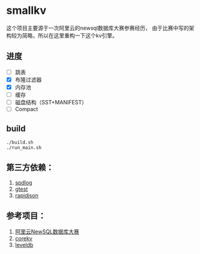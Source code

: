 # smallkv

这个项目主要源于一次阿里云的newsql数据库大赛参赛经历，
由于比赛中写的架构较为简略，所以在这里重构一下这个kv引擎。

## 进度

- [ ] 跳表
- [x] 布隆过滤器
- [x] 内存池
- [ ] 缓存
- [ ] 磁盘结构（SST+MANIFEST）
- [ ] Compact

## build

```shell
./build.sh
./run_main.sh
```

## 第三方依赖：

1. [spdlog](https://github.com/gabime/spdlog)
2. [gtest](https://github.com/google/googletest)
3. [rapidjson](https://github.com/Tencent/rapidjson)

## 参考项目：

1. [阿里云NewSQL数据库大赛](https://tianchi.aliyun.com/competition/entrance/531980/introduction)
2. [corekv](https://github.com/hardcore-os/coreKV-CPP)
3. [leveldb](https://github.com/google/leveldb)
